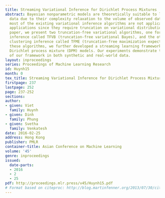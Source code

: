 ```yaml
---
title: Streaming Variational Inference for Dirichlet Process Mixtures
abstract: Bayesian nonparametric models are theoretically suitable to learn streaming
  data due to their complexity relaxation to the volume of observed data. However,
  most of the existing variational inference algorithms are not applicable to streaming
  applications since they require truncation on variational distributions. In this
  paper, we present two truncation-free variational algorithms, one for mix-membership
  inference called TFVB (truncation-free variational Bayes), and the other for hard
  clustering inference called TFME (truncation-free maximization expectation). With
  these algorithms, we further developed a streaming learning framework for the popular
  Dirichlet process mixture (DPM) models. Our experiments demonstrate the usefulness
  of our framework in both synthetic and real-world data.
layout: inproceedings
series: Proceedings of Machine Learning Research
id: Huynh15
month: 0
tex_title: Streaming Variational Inference for Dirichlet Process Mixtures
firstpage: 237
lastpage: 252
page: 237-252
sections: 
author:
- given: Viet
  family: Huynh
- given: Dinh
  family: Phung
- given: Svetha
  family: Venkatesh
date: 2016-02-25
address: Hong Kong
publisher: PMLR
container-title: Asian Conference on Machine Learning
volume: '45'
genre: inproceedings
issued:
  date-parts:
  - 2016
  - 2
  - 25
pdf: http://proceedings.mlr.press/v45/Huynh15.pdf
# Format based on citeproc: http://blog.martinfenner.org/2013/07/30/citeproc-yaml-for-bibliographies/
---
```

